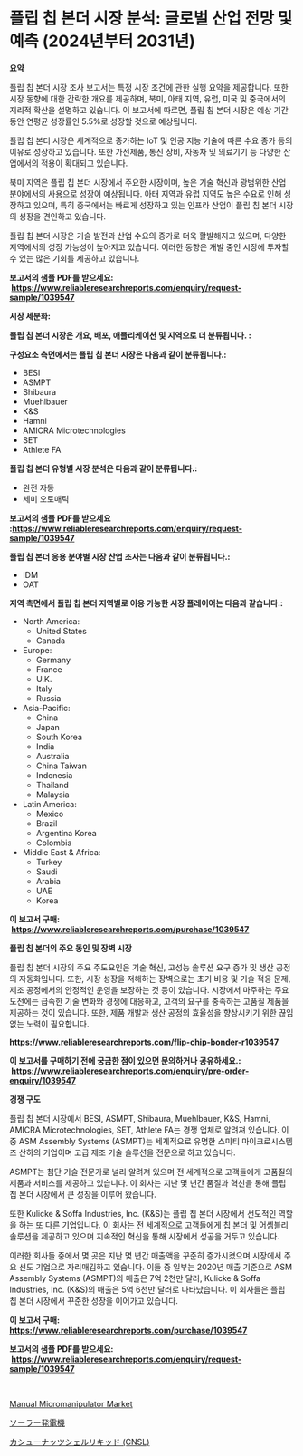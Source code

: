 <p><h1>플립 칩 본더 시장 분석: 글로벌 산업 전망 및 예측 (2024년부터 2031년)</h1></p><p><strong>요약</strong></p>
<p><p>플립 칩 본더 시장 조사 보고서는 특정 시장 조건에 관한 실행 요약을 제공합니다. 또한 시장 동향에 대한 간략한 개요를 제공하며, 북미, 아태 지역, 유럽, 미국 및 중국에서의 지리적 확산을 설명하고 있습니다. 이 보고서에 따르면, 플립 칩 본더 시장은 예상 기간 동안 연평균 성장률인 5.5%로 성장할 것으로 예상됩니다.</p><p>플립 칩 본더 시장은 세계적으로 증가하는 IoT 및 인공 지능 기술에 따른 수요 증가 등의 이유로 성장하고 있습니다. 또한 가전제품, 통신 장비, 자동차 및 의료기기 등 다양한 산업에서의 적용이 확대되고 있습니다.</p><p>북미 지역은 플립 칩 본더 시장에서 주요한 시장이며, 높은 기술 혁신과 광범위한 산업 분야에서의 사용으로 성장이 예상됩니다. 아태 지역과 유럽 지역도 높은 수요로 인해 성장하고 있으며, 특히 중국에서는 빠르게 성장하고 있는 인프라 산업이 플립 칩 본더 시장의 성장을 견인하고 있습니다.</p><p>플립 칩 본더 시장은 기술 발전과 산업 수요의 증가로 더욱 활발해지고 있으며, 다양한 지역에서의 성장 가능성이 높아지고 있습니다. 이러한 동향은 개발 중인 시장에 투자할 수 있는 많은 기회를 제공하고 있습니다.</p></p>
<p><strong>보고서의 샘플 PDF를 받으세요: &nbsp;<a href="https://www.reliableresearchreports.com/enquiry/request-sample/1039547">https://www.reliableresearchreports.com/enquiry/request-sample/1039547</a></strong></p>
<p><strong>시장 세분화:</strong></p>
<p><strong> 플립 칩 본더 시장은 개요, 배포, 애플리케이션 및 지역으로 더 분류됩니다. :</strong></p>
<p><strong>구성요소 측면에서는 플립 칩 본더 시장은 다음과 같이 분류됩니다.:</strong></p>
<p><ul><li>BESI</li><li>ASMPT</li><li>Shibaura</li><li>Muehlbauer</li><li>K&S</li><li>Hamni</li><li>AMICRA Microtechnologies</li><li>SET</li><li>Athlete FA</li></ul></p>
<p><strong> 플립 칩 본더 유형별 시장 분석은 다음과 같이 분류됩니다.:</strong></p>
<p><ul><li>완전 자동</li><li>세미 오토매틱</li></ul></p>
<p><strong>보고서의 샘플 PDF를 받으세요 :<a href="https://www.reliableresearchreports.com/enquiry/request-sample/1039547">https://www.reliableresearchreports.com/enquiry/request-sample/1039547</a></strong></p>
<p><strong> 플립 칩 본더 응용 분야별 시장 산업 조사는 다음과 같이 분류됩니다.:</strong></p>
<p><ul><li>IDM</li><li>OAT</li></ul></p>
<p><strong>지역 측면에서 플립 칩 본더 지역별로 이용 가능한 시장 플레이어는 다음과 같습니다.:</strong></p>
<p><ul>
    <li>
        North America:
        <ul>
            <li>United States</li>
            <li>Canada</li>
        </ul>
    </li>
    <li>
        Europe:
        <ul>
            <li>Germany</li>
            <li>France</li>
            <li>U.K.</li>
            <li>Italy</li>
            <li>Russia</li>
        </ul>
    </li>
    <li>
        Asia-Pacific:
        <ul>
            <li>China</li>
            <li>Japan</li>
            <li>South Korea</li>
            <li>India</li>
            <li>Australia</li>
            <li>China Taiwan</li>
            <li>Indonesia</li>
            <li>Thailand</li>
            <li>Malaysia</li>
        </ul>
    </li>
    <li>
        Latin America:
        <ul>
            <li>Mexico</li>
            <li>Brazil</li>
            <li>Argentina Korea</li>
            <li>Colombia</li>
        </ul>
    </li>
    <li>
        Middle East & Africa:
        <ul>
            <li>Turkey</li>
            <li>Saudi</li>
            <li>Arabia</li>
            <li>UAE</li>
            <li>Korea</li>
        </ul>
    </li>
    </ul></p>
<p><strong>이 보고서 구매: &nbsp;<a href="https://www.reliableresearchreports.com/purchase/1039547">https://www.reliableresearchreports.com/purchase/1039547</a></strong></p>
<p><strong>플립 칩 본더의 주요 동인 및 장벽 시장</strong></p>
<p><p>플립 칩 본더 시장의 주요 주도요인은 기술 혁신, 고성능 솔루션 요구 증가 및 생산 공정의 자동화입니다. 또한, 시장 성장을 저해하는 장벽으로는 초기 비용 및 기술 적응 문제, 제조 공정에서의 안정적인 운영을 보장하는 것 등이 있습니다. 시장에서 마주하는 주요 도전에는 급속한 기술 변화와 경쟁에 대응하고, 고객의 요구를 충족하는 고품질 제품을 제공하는 것이 있습니다. 또한, 제품 개발과 생산 공정의 효율성을 향상시키기 위한 끊임없는 노력이 필요합니다.</p></p>
<p><strong><a href="https://www.reliableresearchreports.com/flip-chip-bonder-r1039547">https://www.reliableresearchreports.com/flip-chip-bonder-r1039547</a></strong></p>
<p><strong>이 보고서를 구매하기 전에 궁금한 점이 있으면 문의하거나 공유하세요.: &nbsp;<a href="https://www.reliableresearchreports.com/enquiry/pre-order-enquiry/1039547">https://www.reliableresearchreports.com/enquiry/pre-order-enquiry/1039547</a></strong></p>
<p><strong>경쟁 구도</strong></p>
<p><p>플립 칩 본더 시장에서 BESI, ASMPT, Shibaura, Muehlbauer, K&S, Hamni, AMICRA Microtechnologies, SET, Athlete FA는 경쟁 업체로 알려져 있습니다. 이 중 ASM Assembly Systems (ASMPT)는 세계적으로 유명한 스미티 마이크로시스템즈 산하의 기업이며 고급 제조 기술 솔루션을 전문으로 하고 있습니다.</p><p>ASMPT는 첨단 기술 전문가로 널리 알려져 있으며 전 세계적으로 고객들에게 고품질의 제품과 서비스를 제공하고 있습니다. 이 회사는 지난 몇 년간 품질과 혁신을 통해 플립 칩 본더 시장에서 큰 성장을 이루어 왔습니다.</p><p>또한 Kulicke & Soffa Industries, Inc. (K&S)는 플립 칩 본더 시장에서 선도적인 역할을 하는 또 다른 기업입니다. 이 회사는 전 세계적으로 고객들에게 칩 본더 및 어셈블리 솔루션을 제공하고 있으며 지속적인 혁신을 통해 시장에서 성공을 거두고 있습니다.</p><p>이러한 회사들 중에서 몇 곳은 지난 몇 년간 매출액을 꾸준히 증가시켰으며 시장에서 주요 선도 기업으로 자리매김하고 있습니다. 이들 중 일부는 2020년 매출 기준으로 ASM Assembly Systems (ASMPT)의 매출은 7억 2천만 달러, Kulicke & Soffa Industries, Inc. (K&S)의 매출은 5억 6천만 달러로 나타났습니다. 이 회사들은 플립 칩 본더 시장에서 꾸준한 성장을 이어가고 있습니다.</p></p>
<p><strong>이 보고서 구매: &nbsp; <a href="https://www.reliableresearchreports.com/purchase/1039547">https://www.reliableresearchreports.com/purchase/1039547</a></strong></p>
<p><strong>보고서의 샘플 PDF를 받으세요: &nbsp;<a href="https://www.reliableresearchreports.com/enquiry/request-sample/1039547">https://www.reliableresearchreports.com/enquiry/request-sample/1039547</a></strong><strong></strong></p>
<p>&nbsp;</p>
<p><p><a href="https://github.com/mancsybtousav/Market-Research-Report-List-2/blob/main/manual-micromanipulator-market.md">Manual Micromanipulator Market</a></p><p><a href="https://github.com/marbadji/Market-Research-Report-List-1/blob/main/633939931863.md">ソーラー発電機</a></p><p><a href="https://github.com/KaydenJohns1964/Market-Research-Report-List-1/blob/main/201135831864.md">カシューナッツシェルリキッド (CNSL)</a></p></p>